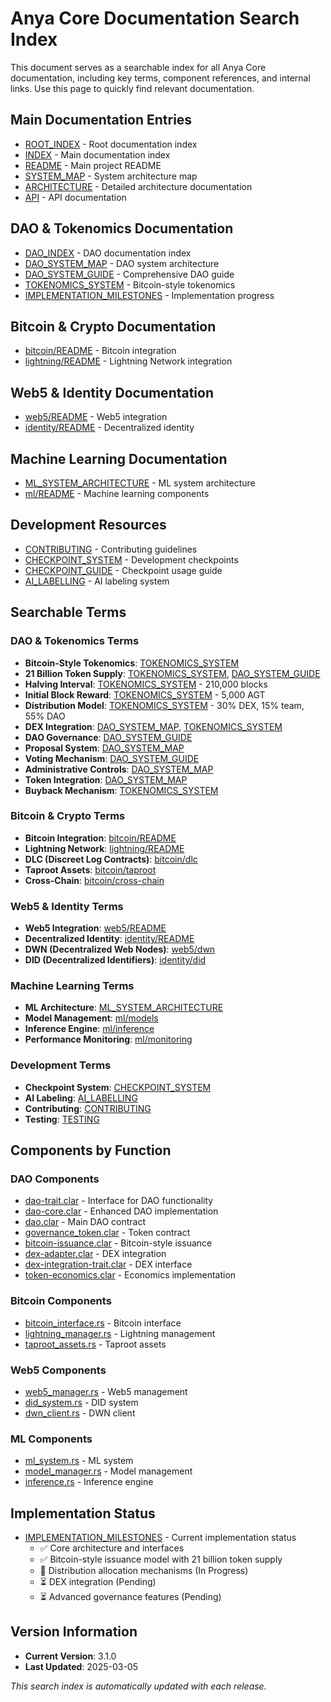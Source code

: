 <!-- markdownlint-disable MD013 line-length -->

# Anya Core Documentation Search Index

This document serves as a searchable index for all Anya Core documentation, including key terms, component references, and internal links. Use this page to quickly find relevant documentation.

## Main Documentation Entries

- [ROOT_INDEX](../ROOT_INDEX.md) - Root documentation index
- [INDEX](INDEX.md) - Main documentation index
- [README](../README.md) - Main project README
- [SYSTEM_MAP](SYSTEM_MAP.md) - System architecture map
- [ARCHITECTURE](ARCHITECTURE.md) - Detailed architecture documentation
- [API](API.md) - API documentation

## DAO & Tokenomics Documentation

- [DAO_INDEX](DAO_INDEX.md) - DAO documentation index
- [DAO_SYSTEM_MAP](DAO_SYSTEM_MAP.md) - DAO system architecture
- [DAO_SYSTEM_GUIDE](DAO_SYSTEM_GUIDE.md) - Comprehensive DAO guide
- [TOKENOMICS_SYSTEM](TOKENOMICS_SYSTEM.md) - Bitcoin-style tokenomics
- [IMPLEMENTATION_MILESTONES](IMPLEMENTATION_MILESTONES.md) - Implementation progress

## Bitcoin & Crypto Documentation

- [bitcoin/README](bitcoin/README.md) - Bitcoin integration
- [lightning/README](lightning/README.md) - Lightning Network integration

## Web5 & Identity Documentation

- [web5/README](web5/README.md) - Web5 integration
- [identity/README](identity/README.md) - Decentralized identity

## Machine Learning Documentation

- [ML_SYSTEM_ARCHITECTURE](ML_SYSTEM_ARCHITECTURE.md) - ML system architecture
- [ml/README](ml/README.md) - Machine learning components

## Development Resources

- [CONTRIBUTING](../CONTRIBUTING.md) - Contributing guidelines
- [CHECKPOINT_SYSTEM](CHECKPOINT_SYSTEM.md) - Development checkpoints
- [CHECKPOINT_GUIDE](CHECKPOINT_GUIDE.md) - Checkpoint usage guide
- [AI_LABELLING](../docs/standards/AI_LABELING.md) - AI labeling system

## Searchable Terms

### DAO & Tokenomics Terms

- **Bitcoin-Style Tokenomics**: [TOKENOMICS_SYSTEM](TOKENOMICS_SYSTEM.md)
- **21 Billion Token Supply**: [TOKENOMICS_SYSTEM](TOKENOMICS_SYSTEM.md), [DAO_SYSTEM_GUIDE](DAO_SYSTEM_GUIDE.md)
- **Halving Interval**: [TOKENOMICS_SYSTEM](TOKENOMICS_SYSTEM.md) - 210,000 blocks
- **Initial Block Reward**: [TOKENOMICS_SYSTEM](TOKENOMICS_SYSTEM.md) - 5,000 AGT
- **Distribution Model**: [TOKENOMICS_SYSTEM](TOKENOMICS_SYSTEM.md) - 30% DEX, 15% team, 55% DAO
- **DEX Integration**: [DAO_SYSTEM_MAP](DAO_SYSTEM_MAP.md), [TOKENOMICS_SYSTEM](TOKENOMICS_SYSTEM.md)
- **DAO Governance**: [DAO_SYSTEM_GUIDE](DAO_SYSTEM_GUIDE.md)
- **Proposal System**: [DAO_SYSTEM_MAP](DAO_SYSTEM_MAP.md)
- **Voting Mechanism**: [DAO_SYSTEM_GUIDE](DAO_SYSTEM_GUIDE.md)
- **Administrative Controls**: [DAO_SYSTEM_MAP](DAO_SYSTEM_MAP.md)
- **Token Integration**: [DAO_SYSTEM_MAP](DAO_SYSTEM_MAP.md)
- **Buyback Mechanism**: [TOKENOMICS_SYSTEM](TOKENOMICS_SYSTEM.md)

### Bitcoin & Crypto Terms

- **Bitcoin Integration**: [bitcoin/README](bitcoin/README.md)
- **Lightning Network**: [lightning/README](lightning/README.md)
- **DLC (Discreet Log Contracts)**: [bitcoin/dlc](bitcoin/dlc.md)
- **Taproot Assets**: [bitcoin/taproot](bitcoin/taproot.md)
- **Cross-Chain**: [bitcoin/cross-chain](bitcoin/cross-chain.md)

### Web5 & Identity Terms

- **Web5 Integration**: [web5/README](web5/README.md)
- **Decentralized Identity**: [identity/README](identity/README.md)
- **DWN (Decentralized Web Nodes)**: [web5/dwn](web5/dwn.md)
- **DID (Decentralized Identifiers)**: [identity/did](identity/did.md)

### Machine Learning Terms

- **ML Architecture**: [ML_SYSTEM_ARCHITECTURE](ML_SYSTEM_ARCHITECTURE.md)
- **Model Management**: [ml/models](ml/models.md)
- **Inference Engine**: [ml/inference](ml/inference.md)
- **Performance Monitoring**: [ml/monitoring](ml/monitoring.md)

### Development Terms

- **Checkpoint System**: [CHECKPOINT_SYSTEM](CHECKPOINT_SYSTEM.md)
- **AI Labeling**: [AI_LABELLING](../docs/standards/AI_LABELING.md)
- **Contributing**: [CONTRIBUTING](../CONTRIBUTING.md)
- **Testing**: [TESTING](TESTING.md)

## Components by Function

### DAO Components

- [dao-trait.clar](../dao/traits/dao-trait.clar) - Interface for DAO functionality
- [dao-core.clar](../dao/core/dao-core.clar) - Enhanced DAO implementation
- [dao.clar](../src/contracts/dao.clar) - Main DAO contract
- [governance_token.clar](../src/contracts/governance_token.clar) - Token contract
- [bitcoin-issuance.clar](../src/contracts/bitcoin-issuance.clar) - Bitcoin-style issuance
- [dex-adapter.clar](../src/contracts/dex-adapter.clar) - DEX integration
- [dex-integration-trait.clar](../dao/traits/dex-integration-trait.clar) - DEX interface
- [token-economics.clar](../dao/extensions/token-economics.clar) - Economics implementation

### Bitcoin Components

- [bitcoin_interface.rs](../src/bitcoin/interface.rs) - Bitcoin interface
- [lightning_manager.rs](../src/lightning/manager.rs) - Lightning management
- [taproot_assets.rs](../src/bitcoin/taproot/assets.rs) - Taproot assets

### Web5 Components

- [web5_manager.rs](../src/web5/manager.rs) - Web5 management
- [did_system.rs](../src/web5/identity/did.rs) - DID system
- [dwn_client.rs](../src/web5/dwn/client.rs) - DWN client

### ML Components

- [ml_system.rs](../src/ml/system.rs) - ML system
- [model_manager.rs](../src/ml/models/manager.rs) - Model management
- [inference.rs](../src/ml/inference/engine.rs) - Inference engine

## Implementation Status

- [IMPLEMENTATION_MILESTONES](IMPLEMENTATION_MILESTONES.md) - Current implementation status
  - ✅ Core architecture and interfaces
  - ✅ Bitcoin-style issuance model with 21 billion token supply
  - 🔄 Distribution allocation mechanisms (In Progress)
  - ⏳ DEX integration (Pending)
  - ⏳ Advanced governance features (Pending)

## Version Information

- **Current Version**: 3.1.0
- **Last Updated**: 2025-03-05

*This search index is automatically updated with each release.*

